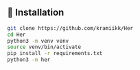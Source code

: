 ## 🚀 Installation

```bash
git clone https://github.com/kramiikk/Her
cd Her
python3 -m venv venv
source venv/bin/activate
pip install -r requirements.txt
python3 -m her
